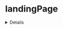 # landingPage
<details>
|ForTheBadge uses-badges|

.. |ForTheBadge uses-badges| image:: http://ForTheBadge.com/images/badges/uses-badges.svg
   :target: http://ForTheBadge.com
   </details>
